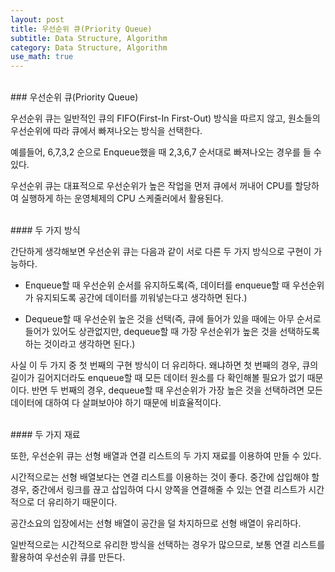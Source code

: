 ```yaml
---
layout: post
title: 우선순위 큐(Priority Queue)
subtitle: Data Structure, Algorithm
category: Data Structure, Algorithm
use_math: true
---
```


<br>
### 우선순위 큐(Priority Queue)

우선순위 큐는 일반적인 큐의 FIFO(First-In First-Out) 방식을 따르지 않고, 원소들의 우선순위에 따라 큐에서 빠져나오는 방식을 선택한다.

예를들어, 6,7,3,2 순으로 Enqueue했을 때 2,3,6,7 순서대로 빠져나오는 경우를 들 수 있다.

우선순위 큐는 대표적으로 우선순위가 높은 작업을 먼저 큐에서 꺼내어 CPU를 할당하여 실행하게 하는 운영체제의 CPU 스케줄러에서 활용된다.

<br>
#### 두 가지 방식

간단하게 생각해보면 우선순위 큐는 다음과 같이 서로 다른 두 가지 방식으로 구현이 가능하다.

- Enqueue할 때 우선순위 순서를 유지하도록(즉, 데이터를 enqueue할 때 우선순위가 유지되도록 공간에 데이터를 끼워넣는다고 생각하면 된다.)

- Dequeue할 때 우선순위 높은 것을 선택(즉, 큐에 들어가 있을 때에는 아무 순서로 들어가 있어도 상관없지만, dequeue할 때 가장 우선순위가 높은 것을 선택하도록 하는 것이라고 생각하면 된다.)

사실 이 두 가지 중 첫 번째의 구현 방식이 더 유리하다. 왜냐하면 첫 번째의 경우, 큐의 길이가 길어지더라도 enqueue할 때 모든 데이터 원소를 다 확인해볼 필요가 없기 때문이다. 반면 두 번째의 경우, dequeue할 때 우선순위가 가장 높은 것을 선택하려면 모든 데이터에 대하여 다 살펴보아야 하기 때문에 비효율적이다.

<br>
#### 두 가지 재료

또한, 우선순위 큐는 선형 배열과 연결 리스트의 두 가지 재료를 이용하여 만들 수 있다.

시간적으로는 선형 배열보다는 연결 리스트를 이용하는 것이 좋다. 중간에 삽입해야 할 경우, 중간에서 링크를 끊고 삽입하여 다시 양쪽을 연결해줄 수 있는 연결 리스트가 시간적으로 더 유리하기 때문이다.

공간소요의 입장에서는 선형 배열이 공간을 덜 차지하므로 선형 배열이 유리하다.

일반적으로는 시간적으로 유리한 방식을 선택하는 경우가 많으므로, 보통 연결 리스트를 활용하여 우선순위 큐를 만든다.
